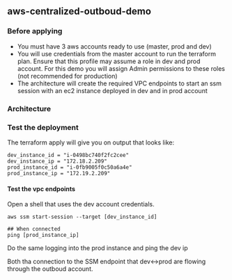 ## aws-centralized-outboud-demo

### Before applying

* You must have 3 aws accounts ready to use (master, prod and dev)
* You will use credentials from the master account to run the terraform plan. Ensure that this profile may assume
a role in dev and prod account. For this demo you will assign Admin permissions to these roles (not recommended for production)
* The architecture will create the required VPC endpoints to start an ssm session with an ec2 instance deployed in dev and in prod account

### Architecture




### Test the deployment

The terraform apply will give you on output that looks like:

```shell
dev_instance_id = "i-0498bc740f2fc2cee"
dev_instance_ip = "172.18.2.209"
prod_instance_id = "i-0fb9005f0c50a6a4e"
prod_instance_ip = "172.19.2.209"
```

#### Test the vpc endpoints

Open a shell that uses the dev account credentials.
```shell
aws ssm start-session --target [dev_instance_id]

## When connected
ping [prod_instance_ip]
```
Do the same logging into the prod instance and ping the dev ip

Both tha connection to the SSM endpoint that dev<->prod are flowing through the outboud account.








